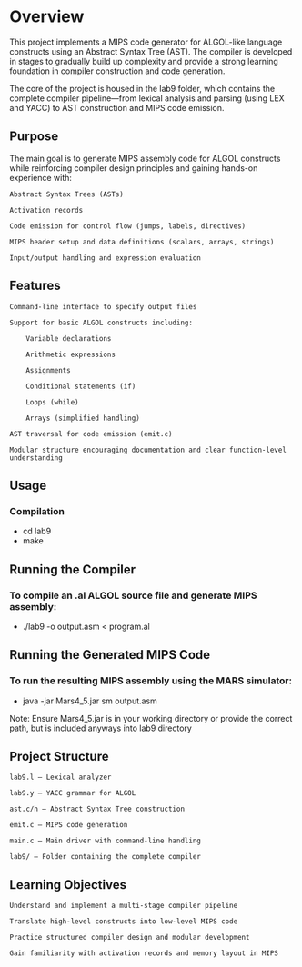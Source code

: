 # Overview

This project implements a MIPS code generator for ALGOL-like language constructs using an Abstract Syntax Tree (AST). The compiler is developed in stages to gradually build up complexity and provide a strong learning foundation in compiler construction and code generation.

The core of the project is housed in the lab9 folder, which contains the complete compiler pipeline—from lexical analysis and parsing (using LEX and YACC) to AST construction and MIPS code emission.

## Purpose

The main goal is to generate MIPS assembly code for ALGOL constructs while reinforcing compiler design principles and gaining hands-on experience with:

    Abstract Syntax Trees (ASTs)

    Activation records

    Code emission for control flow (jumps, labels, directives)

    MIPS header setup and data definitions (scalars, arrays, strings)

    Input/output handling and expression evaluation

## Features

    Command-line interface to specify output files

    Support for basic ALGOL constructs including:

        Variable declarations

        Arithmetic expressions

        Assignments

        Conditional statements (if)

        Loops (while)

        Arrays (simplified handling)

    AST traversal for code emission (emit.c)

    Modular structure encouraging documentation and clear function-level understanding

## Usage

### Compilation

- cd lab9
- make

## Running the Compiler

### To compile an .al ALGOL source file and generate MIPS assembly:

- ./lab9 -o output.asm < program.al

## Running the Generated MIPS Code

### To run the resulting MIPS assembly using the MARS simulator:
- java -jar Mars4_5.jar sm output.asm

Note: Ensure Mars4_5.jar is in your working directory or provide the correct path, but is included anyways into lab9 directory

## Project Structure

    lab9.l – Lexical analyzer

    lab9.y – YACC grammar for ALGOL

    ast.c/h – Abstract Syntax Tree construction

    emit.c – MIPS code generation

    main.c – Main driver with command-line handling

    lab9/ – Folder containing the complete compiler

## Learning Objectives

    Understand and implement a multi-stage compiler pipeline

    Translate high-level constructs into low-level MIPS code

    Practice structured compiler design and modular development

    Gain familiarity with activation records and memory layout in MIPS
